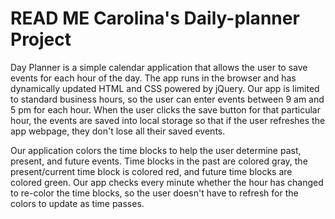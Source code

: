 # READ ME Carolina's Daily-planner Project

Day Planner is a simple calendar application that allows the user to save events for each hour of the day. The app runs in the browser and has dynamically updated HTML and CSS powered by jQuery. Our app is limited to standard business hours, so the user can enter events between 9 am and 5 pm for each hour. When the user clicks the save button for that particular hour, the events are saved into local storage so that if the user refreshes the app webpage, they don't lose all their saved events.

Our application colors the time blocks to help the user determine past, present, and future events. Time blocks in the past are colored gray, the present/current time block is colored red, and future time blocks are colored green. Our app checks every minute whether the hour has changed to re-color the time blocks, so the user doesn't have to refresh for the colors to update as time passes.

